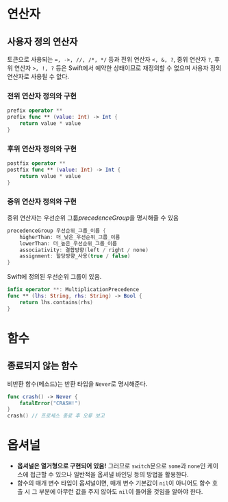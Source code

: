 # 연산자

## 사용자 정의 연산자

토큰으로 사용되는 `=, ->, //, /*, */` 등과 전위 연산자 `<, &, ?`, 중위 연산자 `?`, 후위 연산자 `>, !, ?` 등은 Swift에서 예약한 상태이므로 재정의할 수 없으며 사용자 정의 연산자로 사용될 수 앖다.

### 전위 연산자 정의와 구현

```swift
prefix operator **
prefix func ** (value: Int) -> Int {
    return value * value
}
```

### 후위 연산자 정의와 구현

```swift
postfix operator **
postfix func ** (value: Int) -> Int {
    return value * value
}
```

### 중위 연산자 정의와 구현

중위 연산자는 우선순위 그룹*precedenceGroup*을 명시해줄 수 있음

```swift
precedenceGroup 우선순위_그룹_이름 {
    higherThan: 더_낮은_우선순위_그룹_이름
    lowerThan: 더_높은_우선순위_그룹_이름
    associativity: 결합방향(left / right / none)
    assignment: 할당방향_사용(true / false)
}
```

Swift에 정의된 우선순위 그룹이 있음.

```swift
infix operator **: MultiplicationPrecedence
func ** (lhs: String, rhs: String) -> Bool {
    return lhs.contains(rhs)
}
```

# 함수

## 종료되지 않는 함수

비반환 함수(메소드)는 반환 타입을 `Never`로 명시해준다.

```swift
func crash() -> Never {
    fatalError("CRASH!")
}
crash()	// 프로세스 종료 후 오류 보고
```

# 옵셔널

- **옵셔널은 열거형으로 구현되어 있음!** 그러므로 `switch`문으로 `some`과 `none`인 케이스에 접근할 수 있으나 일반적을 옵셔널 바인딩 등의 방법을 활용한다.
- 함수의 매개 변수 타입이 옵셔널이면, 매개 변수 기본값이 `nil`이 아니어도 함수 호출 시 그 부분에 아무런 값을 주지 않아도 `nil`이 들어올 것임을 알아야 한다.

